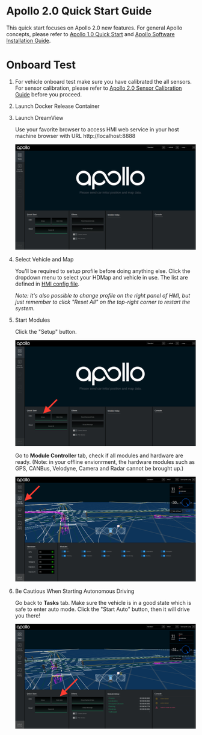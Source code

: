 # Apollo 2.0 Quick Start Guide

This quick start focuses on Apollo 2.0 new features. For general Apollo
concepts, please refer to
[Apollo 1.0 Quick Start](https://github.com/ApolloAuto/apollo/blob/master/docs/quickstart/apollo_1_0_quick_start.md) and [Apollo Software Installation Guide](https://github.com/ApolloAuto/apollo/blob/master/docs/quickstart/apollo_software_installation_guide.md).

# Onboard Test

1. For vehicle onboard test make sure you have calibrated the all sensors. For sensor calibration, please refer to [Apollo 2.0 Sensor Calibration Guide](https://github.com/ApolloAuto/apollo/blob/master/docs/quickstart/apollo_2_0_sensor_calibration_guide.md) before you proceed.

2. Launch Docker Release Container

3. Launch DreamView

    Use your favorite browser to access HMI web service in your host machine browser with URL http://localhost:8888

    ![](images/dreamview.png)

4. Select Vehicle and Map
    
    You'll be required to setup profile before doing anything else. Click the dropdown menu to select your HDMap and vehicle in use. The list are defined in [HMI config file](https://raw.githubusercontent.com/ApolloAuto/apollo/master/modules/dreamview/conf/hmi.conf).

    *Note: It's also possible to change profile on the right panel of HMI, but just remember to click "Reset All" on the top-right corner to restart the system.*

5. Start Modules

    Click the "Setup" button.

    ![](images/dreamview_setup.png)

    Go to **Module Controller** tab, check if all modules and hardware are ready. (Note: in your offline envionrment, the hardware modules such as GPS, CANBus, Velodyne, Camera and Radar cannot be brought up.)

    ![](images/dreamview_module_controller.png)

6. Be Cautious When Starting Autonomous Driving

    Go back to **Tasks** tab. Make sure the vehicle is in a good state which is safe to enter auto mode. Click the "Start Auto" button, then it will drive you there!

    ![](images/dreamview_start_auto.png)
